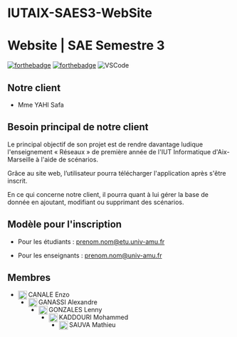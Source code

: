 # IUTAIX-SAES3-WebSite
# Website | SAE Semestre 3
[![forthebadge](https://forthebadge.com/images/badges/uses-html.svg)](https://forthebadge.com)
[![forthebadge](https://forthebadge.com/images/badges/uses-css.svg)](https://forthebadge.com)
![VSCode](https://img.shields.io/badge/VSCode-0078D4?style=for-the-badge&logo=visual%20studio%20code&logoColor=white)

## Notre client

- Mme YAHI Safa

## Besoin principal de notre client

Le principal objectif de son projet est de rendre davantage ludique l'enseignement « Réseaux » de première année de l'IUT Informatique d'Aix-Marseille à l'aide de scénarios.

Grâce au site web, l’utilisateur pourra télécharger l'application après s'être inscrit.

En ce qui concerne notre client, il pourra quant à lui gérer la base de donnée en ajoutant, modifiant ou supprimant des scénarios.

## Modèle pour l'inscription

- Pour les étudiants :
  prenom.nom@etu.univ-amu.fr


- Pour les enseignants :
  prenom.nom@univ-amu.fr


## Membres

- CANALE Enzo <img align="left" src="https://avatars.githubusercontent.com/u/92590811" alt="profile" width="20" height="20"/>
- GANASSI Alexandre <img align="left" src="https://avatars2.githubusercontent.com/u/90609748" alt="profile" width="20" height="20"/>
- GONZALES Lenny <img align="left" src="https://avatars.githubusercontent.com/u/91269114?s=64&v=4" alt="profile" width="20" height="20"/>
- KADDOURI Mohammed <img align="left" src="https://avatars.githubusercontent.com/u/98416541" alt="profile" width="20" height="20"/>
- SAUVA Mathieu <img align="left" src="https://avatars.githubusercontent.com/u/91150750?s=64&v=4" alt="profile" width="20" height="20"/>
